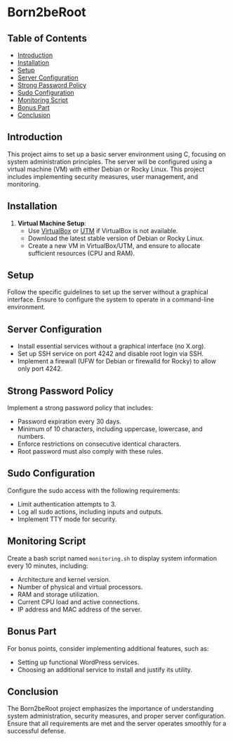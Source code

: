 <!DOCTYPE html>
<html lang="en">
<head>
    <meta charset="UTF-8">
    <meta name="viewport" content="width=device-width, initial-scale=1.0">
</head>
<body>

<h1>Born2beRoot</h1>

<h2>Table of Contents</h2>
<ul>
    <li><a href="#introduction">Introduction</a></li>
    <li><a href="#installation">Installation</a></li>
    <li><a href="#setup">Setup</a></li>
    <li><a href="#server-configuration">Server Configuration</a></li>
    <li><a href="#strong-password-policy">Strong Password Policy</a></li>
    <li><a href="#sudo-configuration">Sudo Configuration</a></li>
    <li><a href="#monitoring-script">Monitoring Script</a></li>
    <li><a href="#bonus-part">Bonus Part</a></li>
    <li><a href="#conclusion">Conclusion</a></li>
</ul>

<h2 id="introduction">Introduction</h2>
<p>
    This project aims to set up a basic server environment using C, focusing on system administration principles. The server will be configured using a virtual machine (VM) with either Debian or Rocky Linux. This project includes implementing security measures, user management, and monitoring.
</p>

<h2 id="installation">Installation</h2>
<ol>
    <li><strong>Virtual Machine Setup</strong>:
        <ul>
            <li>Use <a href="https://www.virtualbox.org/">VirtualBox</a> or <a href="https://mac.getutm.app/">UTM</a> if VirtualBox is not available.</li>
            <li>Download the latest stable version of Debian or Rocky Linux.</li>
            <li>Create a new VM in VirtualBox/UTM, and ensure to allocate sufficient resources (CPU and RAM).</li>
        </ul>
    </li>
</ol>

<h2 id="setup">Setup</h2>
<p>
    Follow the specific guidelines to set up the server without a graphical interface. Ensure to configure the system to operate in a command-line environment.
</p>

<h2 id="server-configuration">Server Configuration</h2>
<ul>
    <li>Install essential services without a graphical interface (no X.org).</li>
    <li>Set up SSH service on port 4242 and disable root login via SSH.</li>
    <li>Implement a firewall (UFW for Debian or firewalld for Rocky) to allow only port 4242.</li>
</ul>

<h2 id="strong-password-policy">Strong Password Policy</h2>
<p>
    Implement a strong password policy that includes:
</p>
<ul>
    <li>Password expiration every 30 days.</li>
    <li>Minimum of 10 characters, including uppercase, lowercase, and numbers.</li>
    <li>Enforce restrictions on consecutive identical characters.</li>
    <li>Root password must also comply with these rules.</li>
</ul>

<h2 id="sudo-configuration">Sudo Configuration</h2>
<p>
    Configure the sudo access with the following requirements:
</p>
<ul>
    <li>Limit authentication attempts to 3.</li>
    <li>Log all sudo actions, including inputs and outputs.</li>
    <li>Implement TTY mode for security.</li>
</ul>

<h2 id="monitoring-script">Monitoring Script</h2>
<p>
    Create a bash script named <code>monitoring.sh</code> to display system information every 10 minutes, including:
</p>
<ul>
    <li>Architecture and kernel version.</li>
    <li>Number of physical and virtual processors.</li>
    <li>RAM and storage utilization.</li>
    <li>Current CPU load and active connections.</li>
    <li>IP address and MAC address of the server.</li>
</ul>

<h2 id="bonus-part">Bonus Part</h2>
<p>
    For bonus points, consider implementing additional features, such as:
</p>
<ul>
    <li>Setting up functional WordPress services.</li>
    <li>Choosing an additional service to install and justify its utility.</li>
</ul>

<h2 id="conclusion">Conclusion</h2>
<p>
    The Born2beRoot project emphasizes the importance of understanding system administration, security measures, and proper server configuration. Ensure that all requirements are met and the server operates smoothly for a successful defense.
</p>

</body>
</html>
